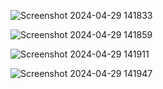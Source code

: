 ![Screenshot 2024-04-29 141833](https://github.com/PaingThetKo/Csharp-ExamSystem/assets/147700105/4ba03430-c769-473a-b591-faa054b4796f)

![Screenshot 2024-04-29 141859](https://github.com/PaingThetKo/Csharp-ExamSystem/assets/147700105/8c652c82-4321-4732-afa6-c930a07f022e)

![Screenshot 2024-04-29 141911](https://github.com/PaingThetKo/Csharp-ExamSystem/assets/147700105/1e47af1b-b753-4001-b88d-2b13e42fc042)

![Screenshot 2024-04-29 141947](https://github.com/PaingThetKo/Csharp-ExamSystem/assets/147700105/21392551-e894-4d76-b65f-913a0c246d82)
